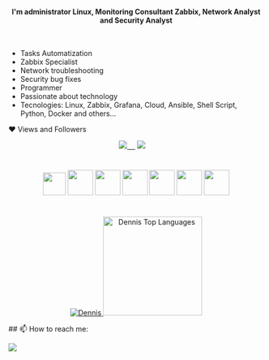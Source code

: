 

<p align="center"><b>  I'm administrator Linux, Monitoring Consultant Zabbix, Network Analyst and Security Analyst </b></p>

<p>
ㅤ
</p>


- Tasks Automatization
- Zabbix Specialist
- Network troubleshooting
- Security bug fixes
- Programmer
- Passionate about technology
- Tecnologies: Linux, Zabbix, Grafana, Cloud, Ansible, Shell Script, Python, Docker and others...

<p> ❤ Views and Followers</p>
<a href="https://github.com/Meghna-DAS/github-profile-views-counter">
<p align='center'>
<img src="https://komarev.com/ghpvc/?username=Emerosn">&nbsp;&nbsp;&nbsp;&nbsp;</a>
<img src="https://img.shields.io/github/followers/Emerosn?style=social">&nbsp;&nbsp;&nbsp;&nbsp;</a>
<!-- <img src="https://visitor-badge.glitch.me/badge?page_id=chinmay29hub.visitor-badge"> -->
</p>
</a>

 
<h1></h1>

<div align="center">

<img width=45 height=45 src="https://user-images.githubusercontent.com/81188924/223879567-203812c5-ee0e-4c23-80fb-f0b442dd031d.png" />
<img width=50 height=50 src="https://cdn.jsdelivr.net/gh/devicons/devicon/icons/linux/linux-original.svg" />
<img width=50 height=50 src="https://user-images.githubusercontent.com/81188924/223880016-f3a38d10-a687-4da4-b554-96e2aca453d3.png" />
<img width=50 height=50 src="https://user-images.githubusercontent.com/81188924/223880155-962e4063-8109-41b9-bf0f-b3c8ebd028a7.png" />
<img width=50 height=50 src="https://upload.wikimedia.org/wikipedia/commons/thumb/3/3b/Grafana_icon.svg/351px-Grafana_icon.svg.png" />
<img width=50 height=50 src="https://cdn-icons-png.flaticon.com/512/919/919853.png" />
<img width=50 height=50 src="https://www.freeiconspng.com/thumbs/cloud-icon/cloud-icon-22.png" />


  
  

</div>

<h1></h1>

<p align=center>
    <a href="https://github.com/Emerosn">
        <img title="🔥 Get streak stats for your profile at git.io/streak-stats" alt="Dennis" src="https://github-readme-streak-stats.herokuapp.com/?user=Emerosn&theme=black-ice&hide_border=true&stroke=0000&background=060A0CD0"/>
        <a href="https://github.com/Emerosn"><img alt="Dennis Top Languages" height="195em" src="https://github-readme-stats.vercel.app/api/top-langs/?username=Emerosn&langs_count=10&count_private=true&layout=compact&theme=react&hide_border=true&bg_color=0D1117&hide=javascript" /></a>
    </a>
</p>

<p>
## 📫 How to reach me:
<p align='left'>
  
<a href = "https://www.linkedin.com/in/oct-emerson/"><img src="https://img.icons8.com/cute-clipart/45/000000/linkedin.png"/></a>
<!--<a href = "https://twitter.com/Meghna__Das_"><img src="https://img.icons8.com/cotton/45/000000/twitter.png"/></a>-->
<!--<a href = "https://www.instagram.com/meghna__das_/"><img src="https://img.icons8.com/color/45/000000/instagram-new.png"/></a>-->
<!--<a href = "https://www.facebook.com/meghna.das15"><img src="https://img.icons8.com/fluent/48/000000/facebook-new.png"/></a>-->

</p>
  
</p>
